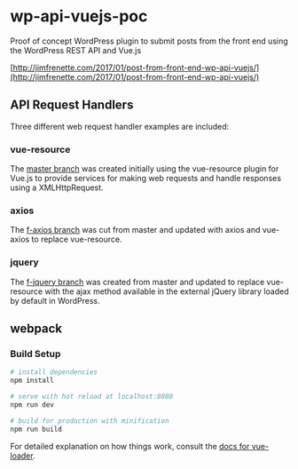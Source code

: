 # wp-api-vuejs-poc
Proof of concept WordPress plugin to submit posts from the front end using the WordPress REST API and Vue.js

[http://jimfrenette.com/2017/01/post-from-front-end-wp-api-vuejs/](http://jimfrenette.com/2017/01/post-from-front-end-wp-api-vuejs/)


## API Request Handlers

Three different web request handler examples are included:

### vue-resource

The [master branch](https://github.com/jimfrenette/wp-api-vuejs-poc) was created initially using the vue-resource plugin for Vue.js to provide services for making web requests and handle responses using a XMLHttpRequest.

### axios

The [f-axios branch](https://github.com/jimfrenette/wp-api-vuejs-poc/tree/f-axios) was cut from master and updated with axios and vue-axios to replace vue-resource.

### jquery

The [f-jquery branch](https://github.com/jimfrenette/wp-api-vuejs-poc/tree/f-jquery) was created from master and updated to replace vue-resource with the ajax method available in the external jQuery library loaded by default in WordPress.


## webpack

### Build Setup

``` bash
# install dependencies
npm install

# serve with hot reload at localhost:8080
npm run dev

# build for production with minification
npm run build
```

For detailed explanation on how things work, consult the [docs for vue-loader](http://vuejs.github.io/vue-loader).